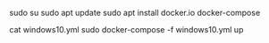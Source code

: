 sudo su
sudo apt update
sudo apt install docker.io docker-compose



cat windows10.yml
sudo docker-compose -f windows10.yml up
